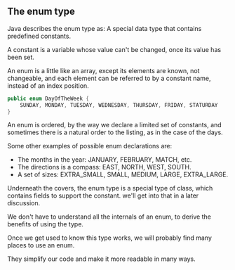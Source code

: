 ## The enum type
Java describes the enum type as: A special data type that contains predefined constants.

A constant is a variable whose value can't be changed, once its value has been set.

An enum is a little like an array, except its elements are known, not changeable, and each element can be referred to by a constant name, instead of an index position.

```java
public enum DayOfTheWeek {
    SUNDAY, MONDAY, TUESDAY, WEDNESDAY, THURSDAY, FRIDAY, STATURDAY
}
```

An enum is ordered, by the way we declare a limited set of constants, and sometimes there is a natural order to the listing, as in the case of the days.

Some other examples of possible enum declarations are:
- The months in the year: JANUARY, FEBRUARY, MATCH, etc.
- The directions is a compass: EAST, NORTH, WEST, SOUTH.
- A set of sizes: EXTRA_SMALL, SMALL, MEDIUM, LARGE, EXTRA_LARGE.

Underneath the covers, the enum type is a special type of class, which contains fields to support the constant. we'll get into that in a later discussion.

We don't have to understand all the internals of an enum, to derive the benefits of using the type.

Once we get used to know this type works, we will probably find many places to use an enum.

They simplify our code and make it more readable in many ways.